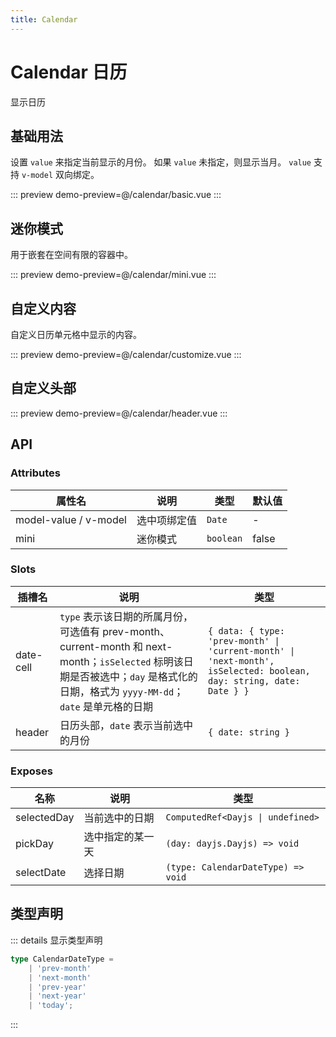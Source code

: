 ```yaml
---
title: Calendar
---
```


# Calendar 日历

显示日历

## 基础用法

设置 `value` 来指定当前显示的月份。 如果 `value` 未指定，则显示当月。 `value` 支持 `v-model` 双向绑定。

::: preview
demo-preview=@/calendar/basic.vue
:::

## 迷你模式

用于嵌套在空间有限的容器中。

::: preview
demo-preview=@/calendar/mini.vue
:::

## 自定义内容

自定义日历单元格中显示的内容。

::: preview
demo-preview=@/calendar/customize.vue
:::

## 自定义头部

::: preview
demo-preview=@/calendar/header.vue
:::

## API

### Attributes

| 属性名                | 说明         | 类型      | 默认值 |
| --------------------- | ------------ | --------- | ------ |
| model-value / v-model | 选中项绑定值 | `Date`    | -      |
| mini                  | 迷你模式     | `boolean` | false  |

### Slots

| 插槽名    | 说明                                                                                                                                                                               | 类型                                                                                                                |
| --------- | ---------------------------------------------------------------------------------------------------------------------------------------------------------------------------------- | ------------------------------------------------------------------------------------------------------------------- |
| date-cell | `type` 表示该日期的所属月份，可选值有 prev-month、current-month 和 next-month；`isSelected` 标明该日期是否被选中；`day` 是格式化的日期，格式为 `yyyy-MM-dd`；`date` 是单元格的日期 | `{ data: { type: 'prev-month' \| 'current-month' \| 'next-month', isSelected: boolean, day: string, date: Date } }` |
| header    | 日历头部，`date` 表示当前选中的月份                                                                                                                                                | `{ date: string }`                                                                                                  |

### Exposes

| 名称        | 说明             | 类型                               |
| ----------- | ---------------- | ---------------------------------- |
| selectedDay | 当前选中的日期   | `ComputedRef<Dayjs \| undefined>`  |
| pickDay     | 选中指定的某一天 | `(day: dayjs.Dayjs) => void`       |
| selectDate  | 选择日期         | `(type: CalendarDateType) => void` |

## 类型声明

::: details 显示类型声明

```ts
type CalendarDateType =
    | 'prev-month'
    | 'next-month'
    | 'prev-year'
    | 'next-year'
    | 'today';
```

:::
